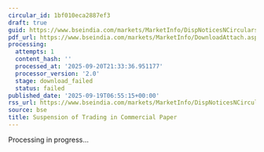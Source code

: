 ```yaml
---
circular_id: 1bf010eca2887ef3
draft: true
guid: https://www.bseindia.com/markets/MarketInfo/DispNoticesNCirculars.aspx?Noticeid={C2C48F2E-54CD-4B6E-882F-D665FD144C80}&noticeno=20250919-4&dt=09/19/2025&icount=4&totcount=44&flag=0
pdf_url: https://www.bseindia.com/markets/MarketInfo/DownloadAttach.aspx?id=20250919-4&attachedId=
processing:
  attempts: 1
  content_hash: ''
  processed_at: '2025-09-20T21:33:36.951177'
  processor_version: '2.0'
  stage: download_failed
  status: failed
published_date: '2025-09-19T06:55:15+00:00'
rss_url: https://www.bseindia.com/markets/MarketInfo/DispNoticesNCirculars.aspx?Noticeid={C2C48F2E-54CD-4B6E-882F-D665FD144C80}&noticeno=20250919-4&dt=09/19/2025&icount=4&totcount=44&flag=0
source: bse
title: Suspension of Trading in Commercial Paper
---
```


Processing in progress...